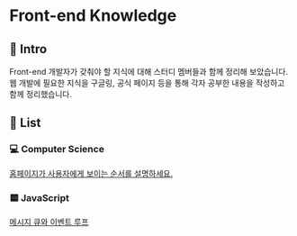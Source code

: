 # Front-end Knowledge

## 🚀 Intro

Front-end 개발자가 갖춰야 할 지식에 대해 스터디 멤버들과 함께 정리해 보았습니다. <br>
웹 개발에 필요한 지식을 구글링, 공식 페이지 등을 통해 각자 공부한 내용을 작성하고 함께 정리했습니다.

## 🔖 List

### 💻 Computer Science

  [홈페이지가 사용자에게 보이는 순서를 설명하세요.](https://github.com/moeyg/Front-end-Knowledge/blob/0c9f282b23ba1aa44633e9339581d2cdd4b7dba2/Note/Browser-Rendering.md)

### 🟨 JavaScript

  [메시지 큐와 이벤트 루프](https://github.com/moeyg/Front-end-Knowledge/blob/97a26c229c49d32119b0ebcd94d11e6b3974bcde/Note/Message-Queue-and-Event-loop.md)
